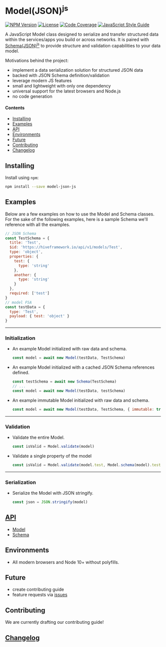 # Model(JSON)<sup>js</sup>

[![NPM Version][npm-image]][npm-url]
[![License][license-image]][license-url]
[![Code Coverage][codecov-image]][codecov-url]
[![JavaScript Style Guide][style-image]][style-url]

A JavaScript Model class designed to serialize and transfer structured data within the services/apps you build or across networks. It is paired with [Schema(JSON)<sup>js</sup>](https://fnalabs.github.io/schema-json-js/) to provide structure and validation capabilities to your data model.

Motivations behind the project:

- implement a data serialization solution for structured JSON data
- backed with JSON Schema definition/validation
- leverage modern JS features
- small and lightweight with only one dependency
- universal support for the latest browsers and Node.js
- no code generation

#### Contents

- [Installing](#installing)
- [Examples](#examples)
- [API](#api)
- [Environments](#environments)
- [Future](#future)
- [Contributing](#contributing)
- [Changelog](#changelog)

## Installing

Install using `npm`:

```sh
npm install --save model-json-js
```

## Examples

Below are a few examples on how to use the Model and Schema classes. For the sake of the following examples, here is a sample Schema we'll reference with all the examples.

```javascript
// JSON Schema
const TestSchema = {
  title: 'Test',
  $id: 'https://hiveframework.io/api/v1/models/Test',
  type: 'object',
  properties: {
    test: {
      type: 'string'
    },
    another: {
      type: 'string'
    }
  },
  required: ['test']
}
// model FSA
const testData = {
  type: 'Test',
  payload: { test: 'object' }
}
```

---

### Initialization

- An example Model initialized with raw data and schema.

  ```javascript
  const model = await new Model(testData, TestSchema)
  ```

- An example Model initialized with a cached JSON Schema references defined.

  ```javascript
  const testSchema = await new Schema(TestSchema)
  // ...
  const model = await new Model(testData, testSchema)
  ```

- An example immutable Model initialized with raw data and schema.

  ```javascript
  const model = await new Model(testData, TestSchema, { immutable: true })
  ```

---

### Validation

- Validate the entire Model.

  ```javascript
  const isValid = Model.validate(model)
  ```

- Validate a single property of the model

  ```javascript
  const isValid = Model.validate(model.test, Model.schema(model).test)
  ```

---

### Serialization

- Serialize the Model with JSON stringify.

  ```javascript
  const json = JSON.stringify(model)
  ```

## [API](https://fnalabs.github.io/schema-json-js/)

- [Model](https://fnalabs.github.io/model-json-js/Model.html)
- [Schema](https://fnalabs.github.io/model-json-js/Schema.html)

## Environments

- All modern browsers and Node 10+ without polyfills.

## Future

- create contributing guide
- feature requests via [issues](https://github.com/fnalabs/lib-js/issues)

## Contributing

We are currently drafting our contributing guide!

## [Changelog](https://github.com/fnalabs/lib-js/releases)

[npm-image]: https://img.shields.io/npm/v/model-json-js.svg
[npm-url]: https://www.npmjs.com/package/model-json-js

[license-image]: https://img.shields.io/badge/License-MIT-blue.svg
[license-url]: https://github.com/fnalabs/lib-js/blob/master/packages/model-json-js/LICENSE

[codecov-image]: https://img.shields.io/codecov/c/github/fnalabs/model-json-js.svg
[codecov-url]: https://codecov.io/gh/fnalabs/model-json-js

[style-image]: https://img.shields.io/badge/code_style-standard-brightgreen.svg
[style-url]: https://standardjs.com
